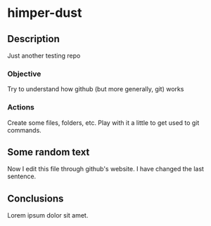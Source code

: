 # himper-dust

## Description
Just another testing repo

### Objective
Try to understand how github (but more generally, git) works

### Actions
Create some files, folders, etc. Play with it a little to get used to git commands. 

## Some random text
Now I edit this file through github's website.
I have changed the last sentence.

## Conclusions
Lorem ipsum dolor sit amet.
